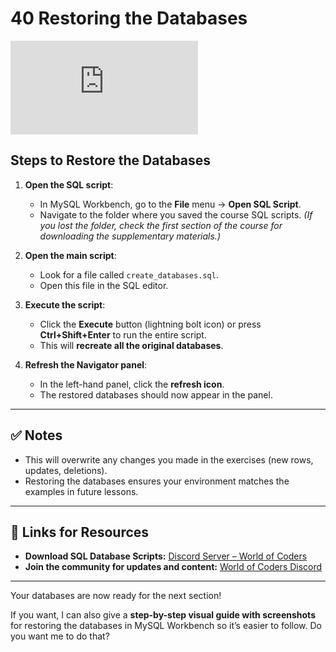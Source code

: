 # 40 Restoring the Databases

<div class="video-wrapper">
  <iframe src="https://www.youtube.com/embed/KUbzGpewUXk?si=m0UanbtOqktCacV1"
          title="YouTube video player" 
          frameborder="0" 
          allow="accelerometer; autoplay; clipboard-write; encrypted-media; gyroscope; picture-in-picture; web-share" 
          allowfullscreen>
  </iframe>
</div>

## Steps to Restore the Databases

1. **Open the SQL script**:

   * In MySQL Workbench, go to the **File** menu → **Open SQL Script**.
   * Navigate to the folder where you saved the course SQL scripts.
     *(If you lost the folder, check the first section of the course for downloading the supplementary materials.)*

2. **Open the main script**:

   * Look for a file called `create_databases.sql`.
   * Open this file in the SQL editor.

3. **Execute the script**:

   * Click the **Execute** button (lightning bolt icon) or press **Ctrl+Shift+Enter** to run the entire script.
   * This will **recreate all the original databases**.

4. **Refresh the Navigator panel**:

   * In the left-hand panel, click the **refresh icon**.
   * The restored databases should now appear in the panel.

---

## ✅ Notes

* This will overwrite any changes you made in the exercises (new rows, updates, deletions).
* Restoring the databases ensures your environment matches the examples in future lessons.

---

## 📌 Links for Resources

* **Download SQL Database Scripts:** [Discord Server – World of Coders](https://discord.com/invite/NKwPMNzBTQ)
* **Join the community for updates and content:** [World of Coders Discord](https://discord.com/invite/NKwPMNzBTQ)

---

Your databases are now ready for the next section!

If you want, I can also give a **step-by-step visual guide with screenshots** for restoring the databases in MySQL Workbench so it’s easier to follow. Do you want me to do that?
